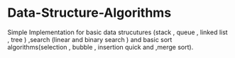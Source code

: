 # Data-Structure-Algorithms
Simple Implementation for basic data strucutures (stack , queue , linked list , tree ) ,search (linear and binary search ) and basic sort algorithms(selection , bubble , insertion quick and ,merge  sort).
